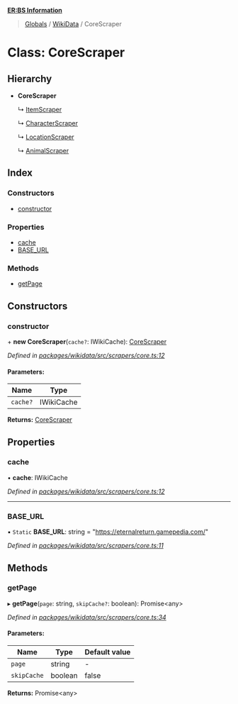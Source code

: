 **[ER:BS Information](../README.md)**

> [Globals](../globals.md) / [WikiData](../modules/wikidata.md) / CoreScraper

# Class: CoreScraper

## Hierarchy

* **CoreScraper**

  ↳ [ItemScraper](wikidata.itemscraper.md)

  ↳ [CharacterScraper](wikidata.characterscraper.md)

  ↳ [LocationScraper](wikidata.locationscraper.md)

  ↳ [AnimalScraper](wikidata.animalscraper.md)

## Index

### Constructors

* [constructor](wikidata.corescraper.md#constructor)

### Properties

* [cache](wikidata.corescraper.md#cache)
* [BASE\_URL](wikidata.corescraper.md#base_url)

### Methods

* [getPage](wikidata.corescraper.md#getpage)

## Constructors

### constructor

\+ **new CoreScraper**(`cache?`: IWikiCache): [CoreScraper](wikidata.corescraper.md)

*Defined in [packages/wikidata/src/scrapers/core.ts:12](https://github.com/PaulEndri/eternal-return-project/blob/4e6b63d/packages/wikidata/src/scrapers/core.ts#L12)*

#### Parameters:

Name | Type |
------ | ------ |
`cache?` | IWikiCache |

**Returns:** [CoreScraper](wikidata.corescraper.md)

## Properties

### cache

•  **cache**: IWikiCache

*Defined in [packages/wikidata/src/scrapers/core.ts:12](https://github.com/PaulEndri/eternal-return-project/blob/4e6b63d/packages/wikidata/src/scrapers/core.ts#L12)*

___

### BASE\_URL

▪ `Static` **BASE\_URL**: string = "https://eternalreturn.gamepedia.com/"

*Defined in [packages/wikidata/src/scrapers/core.ts:11](https://github.com/PaulEndri/eternal-return-project/blob/4e6b63d/packages/wikidata/src/scrapers/core.ts#L11)*

## Methods

### getPage

▸ **getPage**(`page`: string, `skipCache?`: boolean): Promise<any\>

*Defined in [packages/wikidata/src/scrapers/core.ts:34](https://github.com/PaulEndri/eternal-return-project/blob/4e6b63d/packages/wikidata/src/scrapers/core.ts#L34)*

#### Parameters:

Name | Type | Default value |
------ | ------ | ------ |
`page` | string | - |
`skipCache` | boolean | false |

**Returns:** Promise<any\>
